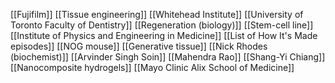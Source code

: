 [[Fujifilm]]
[[Tissue engineering]]
[[Whitehead Institute]]
[[University of Toronto Faculty of Dentistry]]
[[Regeneration (biology)]]
[[Stem-cell line]]
[[Institute of Physics and Engineering in Medicine]]
[[List of How It's Made episodes]]
[[NOG mouse]]
[[Generative tissue]]
[[Nick Rhodes (biochemist)]]
[[Arvinder Singh Soin]]
[[Mahendra Rao]]
[[Shang-Yi Chiang]]
[[Nanocomposite hydrogels]]
[[Mayo Clinic Alix School of Medicine]]
